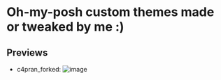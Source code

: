 # Oh-my-posh custom themes made or tweaked by me :)
## Previews
- c4pran_forked:
![image](https://user-images.githubusercontent.com/67521698/198854684-71690be1-81b9-4e08-bef5-bfd8b92da296.png)
